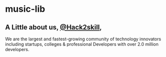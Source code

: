 # music-lib

## A Little about us, [@Hack2skill](https://hack2skill.com), 
We are the largest and fastest-growing community of technology innovators including startups, colleges & professional Developers with over 2.0 million developers.
